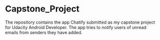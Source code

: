# Capstone_Project

The repository contains the app Chatify submitted as my capstone project for Udacity Android Developer.
The app tries to notify users of unread emails from senders they have added.
